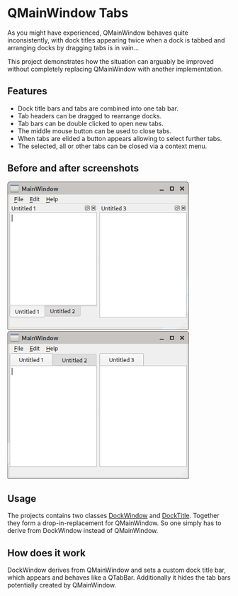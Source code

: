 # QMainWindow Tabs

As you might have experienced, QMainWindow behaves quite inconsistently, with dock titles appearing twice when a dock is tabbed and arranging docks by dragging tabs is in vain...

This project demonstrates how the situation can arguably be improved without completely replacing QMainWindow with another implementation.

## Features

- Dock title bars and tabs are combined into one tab bar.
- Tab headers can be dragged to rearrange docks.
- Tab bars can be double clicked to open new tabs.
- The middle mouse button can be used to close tabs.
- When tabs are elided a button appears allowing to select further tabs.
- The selected, all or other tabs can be closed via a context menu.

## Before and after screenshots

![QMainWindow](docs/QMainWindow.png) &nbsp;
![DockWindow](docs/DockWindow.png)

## Usage

The projects contains two classes [DockWindow](src/DockWindow.h) and [DockTitle](src/DockTitle.h).
Together they form a drop-in-replacement for QMainWindow. So one simply has to derive from DockWindow instead of QMainWindow.

## How does it work

DockWindow derives from QMainWindow and sets a custom dock title bar, which appears and behaves like a QTabBar. Additionally it hides the tab bars potentially created by QMainWindow.
